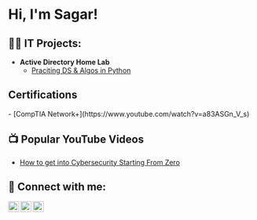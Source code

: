 <h1>Hi, I'm Sagar!</h1>

<h2>👨‍💻 IT Projects:</h2>

- <b>Active Directory Home Lab</b>
  - [Praciting DS & Algos in Python](https://github.com/joshmadakor1/Algorithms-Practice)

<h2>Certifications</h2>
- [CompTIA Network+](https://www.youtube.com/watch?v=a83ASGn_V_s)

<h2>📺 Popular YouTube Videos</h2>

- [How to get into Cybersecurity Starting From Zero](https://www.youtube.com/watch?v=a83ASGn_V_s)

<h2> 🤳 Connect with me:</h2>

[<img align="left" alt="SagarKhanal | Twitter" width="22px" src="https://cdn.jsdelivr.net/npm/simple-icons@v3/icons/twitter.svg" />][twitter]
[<img align="left" alt="SagarKhanal | LinkedIn" width="22px" src="https://cdn.jsdelivr.net/npm/simple-icons@v3/icons/linkedin.svg" />][linkedin]
[<img align="left" alt="SagarKhanal | Instagram" width="22px" src="https://cdn.jsdelivr.net/npm/simple-icons@v3/icons/instagram.svg" />][instagram]

[twitter]: https://x.com/saga79170
[instagram]:https://www.instagram.com/sagar_khanal_/
[linkedin]: https://www.linkedin.com/in/sagar-khanal/
